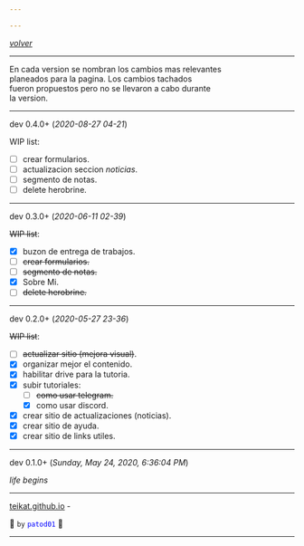```yaml
---

---
```


<link rel="icon" href="/etc/icon1.png">

[*volver*][teikat]

---

En cada version se nombran los cambios mas relevantes <br>
planeados para la pagina. Los cambios tachados <br>
fueron propuestos pero no se llevaron a cabo durante <br>
la version.

---

dev 0.4.0+ (*2020-08-27 04-21*)

WIP list:

- [ ] crear formularios.
- [ ] actualizacion seccion *noticias*.
- [ ] segmento de notas.
- [ ] delete herobrine.

---

dev 0.3.0+ (*‎2020-06-11 ‏02-39*)

~~WIP list~~:

- [x] buzon de entrega de trabajos.
- [ ] ~~crear formularios.~~
- [ ] ~~segmento de notas.~~
- [x] Sobre Mi.
- [ ] ~~delete herobrine.~~

---

dev 0.2.0+ (*‎2020-05-27 ‏‎23-36*)

~~WIP list~~:

- [ ] ~~actualizar sitio (mejora visual)~~.
- [x] organizar mejor el contenido.
- [x] habilitar drive para la tutoria.
- [x] subir tutoriales:
    - [ ] ~~como usar telegram.~~
    - [x] como usar discord.
- [x] crear sitio de actualizaciones (noticias).
- [x] crear sitio de ayuda.
- [x] crear sitio de links utiles.

---

dev 0.1.0+ (*Sunday, ‎May ‎24, ‎2020, ‏‎6:36:04 PM*)

*life begins*

---

[teikat.github.io][teikat] - <span id="herobrine"></span>

:ghost: `by` <span style="color: blue;">`patod01`</span> :ghost:

[teikat]: https://teikat.github.io

---

<script type="text/javascript" src="/herobrine.js"></script>

